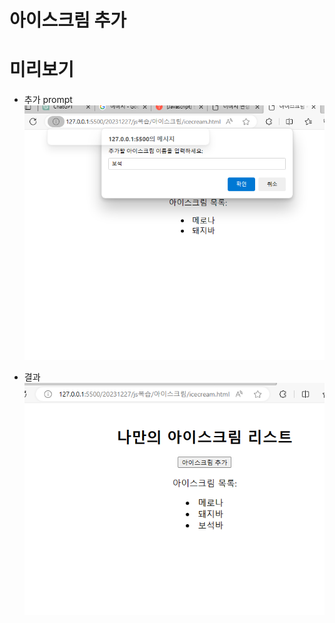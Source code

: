 # 아이스크림 추가

# 미리보기

- 추가 prompt
![Alt text](./images/image.png)

- 결과
![Alt text](./images/image-1.png)